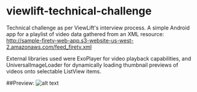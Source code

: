 # viewlift-technical-challenge
Technical challenge as per ViewLift's interview process. 
A simple Android app for a playlist of video data gathered from an XML resource: 
http://sample-firetv-web-app.s3-website-us-west-2.amazonaws.com/feed_firetv.xml

External libraries used were ExoPlayer for video playback capabilities, and UniversalImageLoader for 
dynamically loading thumbnail previews of videos onto selectable ListView items.


##Preview:
![alt text](https://github.com/adempus/viewlift-technical-challenge/blob/master/2019_03_30_00_56_14.gif)
